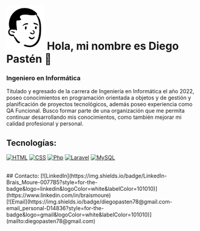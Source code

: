 # <img src="https://raw.githubusercontent.com/dgroes/dgroes/main/head.png" alt="Diego Pastén" width="100"/> Hola, mi nombre es Diego Pastén 👋
<h3>Ingeniero en Informática</h3>

<p>Titulado y egresado de la carrera de Ingeniería en Informática el año 2022, poseo conocimientos en programación orientada a objetos y de gestión y planificación de proyectos tecnológicos, además poseo experiencia como QA Funcional.
Busco formar parte de una organización que me permita continuar desarrollando mis conocimientos, como también mejorar mi calidad profesional y personal.</p>


## Tecnologías:
[![HTML](https://img.shields.io/badge/Html-f16c32?style=for-the-badge&logo=html&logoColor=white&labelColor=101010)](https://www.w3.org/html/)
[![CSS](https://img.shields.io/badge/Css-37b1df?style=for-the-badge&logo=css&logoColor=white&labelColor=101010)](https://www.w3.org/Style/CSS/)
[![Php](https://img.shields.io/badge/Php-7a86b8?style=for-the-badge&logo=php&logoColor=white&labelColor=101010)](https://www.php.net/)
[![Laravel](https://img.shields.io/badge/Laravel-f6372e?style=for-the-badge&logo=laravel&logoColor=white&labelColor=101010)](https://laravel.com/)
[![MySQL](https://img.shields.io/badge/MySQL-4479A1?style=for-the-badge&logo=mysql&logoColor=white&labelColor=101010)](https://www.mysql.com/)

</br>
## Contacto:
[![LinkedIn](https://img.shields.io/badge/LinkedIn-Brais_Moure-0077B5?style=for-the-badge&logo=linkedin&logoColor=white&labelColor=101010)](https://www.linkedin.com/in/braismoure)
</br>
[![Email](https://img.shields.io/badge/diegopasten78@gmail.com-email_personal-D14836?style=for-the-badge&logo=gmail&logoColor=white&labelColor=101010)](mailto:diegopasten78@gmail.com)
